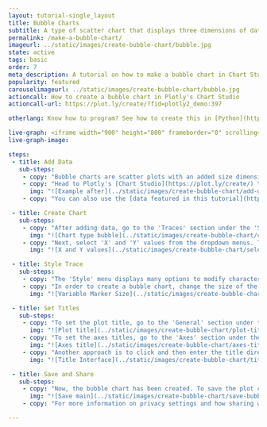 ```yaml
---
layout: tutorial-single_layout
title: Bubble Charts
subtitle: A type of scatter chart that displays three dimensions of data.
permalink: /make-a-bubble-chart/
imageurl: ../static/images/create-bubble-chart/bubble.jpg
state: active
tags: basic
order: 7
meta_description: A tutorial on how to make a bubble chart in Chart Studio.
popularity: featured
carouselimageurl: ../static/images/create-bubble-chart/bubble.jpg
actioncall: How to create a bubble chart in Plotly's Chart Studio
actioncall-url: https://plot.ly/create/?fid=plotly2_demo:397

otherlang: Know how to program? See how to create this in [Python](https://plot.ly/python/bubble-charts/) or [R](https://plot.ly/r/bubble-charts/).

live-graph: <iframe width="900" height="800" frameborder="0" scrolling="no" src="https://plot.ly/~plotly2_demo/397.embed"></iframe>
live-graph-image:

steps:
 - title: Add Data
   sub-steps:
    - copy: "Bubble charts are scatter plots with an added size dimension, thus three dimensional data is represented as x position, y position, and size of the marker."
    - copy: "Head to Plotly's [Chart Studio](https://plot.ly/create/) to get started. You have the option of typing directly in the grid, uploading your local file, or entering a URL of an online dataset. Plotly accepts .xls, .xlsx, or .csv files. For more information on how to enter your data, see [this](http://help.plot.ly/add-data-to-the-plotly-grid/) tutorial."
      img: "![Example after](../static/images/create-bubble-chart/add-data.png)"
    - copy: "You can also use the [data featured in this tutorial](https://raw.githubusercontent.com/plotly/datasets/master/gapminderData_Americas_2007.csv) by clicking on 'Open This Data in Plotly' on the left-hand side. It'll open in Chart Studio."

 - title: Create Chart
   sub-steps:
    - copy: "After adding data, go to the 'Traces' section under the 'Structure' menu on the left-hand side. Choose the 'Type' of trace. To create a bubble chart, choose 'Scatter' under 'Simple' trace type."
      img: "![Chart type bubble](../static/images/create-bubble-chart/chart-type-scatter.png)"
    - copy: "Next, select 'X' and 'Y' values from the dropdown menus. This will create a raw scatter trace, as seen below."
      img: "![X and Y values](../static/images/create-bubble-chart/select-x-y.png)"

 - title: Style Trace
   sub-steps:
    - copy: "The 'Style' menu displays many options to modify characteristics of the overall chart layout or the individual traces. To see more options about styling the chart visit the [style and layout](https://help.plot.ly/tutorials/#layout) section of the Chart Studio documentation."
    - copy: "In order to create a bubble chart, change the size of the markers. There are two modes: 'Constant' or 'Variable'. To set a varying size for the markers based on a dimension of data, click on 'Variable' and select the desired column name from the dropdown menu."
      img: "![Variable Marker Size](../static/images/create-bubble-chart/variable-marker-size.gif)"

 - title: Set Titles
   sub-steps:
    - copy: "To set the plot title, go to the 'General' section under the 'Style' menu and type in the plot title within the textbox provided under 'Title'."
      img: "![Plot title](../static/images/create-bubble-chart/plot-title.png)"
    - copy: "To set the axes titles, go to the 'Axes' section under the 'Style' menu and type in the axis title within the textbox provided under 'Title' for each axis."
      img: "![Axes title](../static/images/create-bubble-chart/axes-title.png)"
    - copy: "Another approach is to click and then enter the title directly on the plot interface."
      img: "![Title Interface](../static/images/create-bubble-chart/title-in-interface.gif)"

 - title: Save and Share
   sub-steps:
    - copy: "Now, the bubble chart has been created. To save the plot click the 'Save' button on the left-hand side. A save modal will appear, as seen below, where you can specify the filenames and privacy settings for your plot and data grid."
      img: "![Save main](../static/images/create-bubble-chart/save-bubble-chart.png)"
    - copy: "For more information on privacy settings and how sharing works, visit Plotly's [sharing tutorial](http://help.plot.ly/save-share-and-export-in-plotly/)."

---
```


